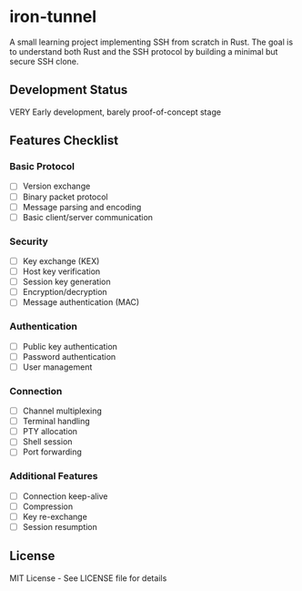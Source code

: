 # iron-tunnel

A small learning project implementing SSH from scratch in Rust. The goal is to understand both Rust and the SSH protocol by building a minimal but secure SSH clone.

## Development Status

VERY Early development, barely proof-of-concept stage

## Features Checklist

### Basic Protocol
- [ ] Version exchange
- [ ] Binary packet protocol
- [ ] Message parsing and encoding
- [ ] Basic client/server communication

### Security
- [ ] Key exchange (KEX)
- [ ] Host key verification
- [ ] Session key generation
- [ ] Encryption/decryption
- [ ] Message authentication (MAC)

### Authentication
- [ ] Public key authentication
- [ ] Password authentication
- [ ] User management

### Connection
- [ ] Channel multiplexing
- [ ] Terminal handling
- [ ] PTY allocation
- [ ] Shell session
- [ ] Port forwarding

### Additional Features
- [ ] Connection keep-alive
- [ ] Compression
- [ ] Key re-exchange
- [ ] Session resumption

## License
MIT License - See LICENSE file for details
